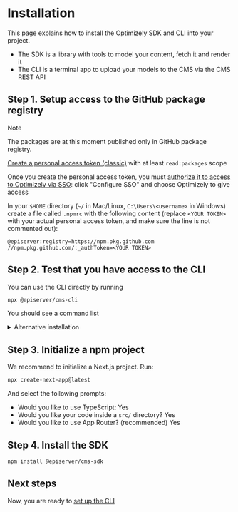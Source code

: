 # Installation

This page explains how to install the Optimizely SDK and CLI into your project.

- The SDK is a library with tools to model your content, fetch it and render it
- The CLI is a terminal app to upload your models to the CMS via the CMS REST API

## Step 1. Setup access to the GitHub package registry

> [!NOTE]
> The packages are at this moment published only in GitHub package registry.

[Create a personal access token (classic)](https://docs.github.com/en/authentication/keeping-your-account-and-data-secure/managing-your-personal-access-tokens#creating-a-personal-access-token-classic) with at least `read:packages` scope

Once you create the personal access token, you must [authorize it to access to Optimizely via SSO](https://docs.github.com/en/enterprise-cloud@latest/authentication/authenticating-with-saml-single-sign-on/authorizing-a-personal-access-token-for-use-with-saml-single-sign-on): click "Configure SSO" and choose Optimizely to give access

In your `$HOME` directory (`~/` in Mac/Linux, `C:\Users\<username>` in Windows) create a file called `.npmrc` with the following content (replace `<YOUR TOKEN>` with your actual personal access token, and make sure the line is not commented out):

```
@episerver:registry=https://npm.pkg.github.com
//npm.pkg.github.com/:_authToken=<YOUR TOKEN>
```

## Step 2. Test that you have access to the CLI

You can use the CLI directly by running

```sh
npx @episerver/cms-cli
```

You should see a command list

<details><summary>Alternative installation</summary>

### Install globally

```sh
npm install @episerver/cms-cli -g
```

You can test that it worked by running:

```sh
optimizely-cms-cli
```

### Install in a project

```sh
npm install @episerver/cms-cli -D
```

Then use it from the project:

```sh
npx optimizely-cms-cli
```

</details>

## Step 3. Initialize a npm project

We recommend to initialize a Next.js project. Run:

```sh
npx create-next-app@latest
```

And select the following prompts:

- Would you like to use TypeScript: Yes
- Would you like your code inside a `src/` directory? Yes
- Would you like to use App Router? (recommended) Yes

## Step 4. Install the SDK

```sh
npm install @episerver/cms-sdk
```

## Next steps

Now, you are ready to [set up the CLI](./2-setup.md)
